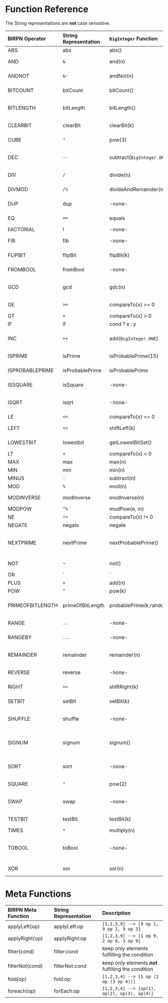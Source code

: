 # Function Reference #

The String representations are **not** case sensistive.

| **BIRPN Operator** | **String Representation** | **`BigInteger` Function** | **Description** |
|:-------------------|:--------------------------|:--------------------------|:----------------|
| ABS                | abs                       | abs()                     | absolute value  |
| AND                | `&`                       | and(n)                    | bitwise/logical and |
| ANDNOT             | `&~`                      | andNot(n)                 | bitwise/logical and not |
| BITCOUNT           | bitCount                  | bitCount()                | number of set bits |
| BITLENGTH          | bitLength                 | bitLength()               | length of binary representation |
| CLEARBIT           | clearBit                  | clearBit(k)               | set the k-th bit to 0 |
| CUBE               | `³`                      | pow(3)                    | calculates the cube |
| DEC                | `--`                      | subtract(`BigInteger.ONE`) | decrease number by one |
| DIV                | `/`                       | divide(n)                 | integer division |
| DIVMOD             | `/%`                      | divideAndRemainder(n)     | division and remainder |
| DUP                | dup                       | -none-                    | duplicate top value on stack |
| EQ                 | `==`                      | equals                    | tests for equality |
| FACTORIAL          | !                         | -none-                    | factorial       |
| FIB                | fib                       | -none-                    | fibonacci function |
| FLIPBIT            | flipBit                   | flipBit(k)                | flips the k-th bit |
| FROMBOOL           | fromBool                  | -none-                    | true -> 1 and false -> 0 |
| GCD                | gcd                       | gdc(n)                    | greatest common divisor |
| GE                 | `>=`                      | compareTo(x) >= 0         | greater or equal |
| GT                 | `>`                       | compareTo(x) > 0          | greater         |
| IF                 | if                        | cond ? x : y              | if statement    |
| INC                | `++`                      | add(`BigInteger.ONE`)     | increase number by one |
| ISPRIME            | isPrime                   | isProbablePrime(15)       | test if prime number |
| ISPROBABLEPRIME    | isProbablePrime           | isProbablePrime           | test if prime number |
| ISSQUARE           | isSquare                  | -none-                    | test if square number |
| ISQRT              | isqrt                     | -none-                    | biggest number x with x\*x <= n |
| LE                 | `<=`                      | compareTo(x) <= 0         | less or equal   |
| LEFT               | `<<`                      | shiftLeft(k)              | shift bits left by k positions |
| LOWESTBIT          | lowestbit                 | getLowestBitSet()         | the position of the lowest bit |
| LT                 | `<`                       | compareTo(x) < 0          | less than       |
| MAX                | max                       | max(n)                    | maximum         |
| MIN                | min                       | min(n)                    | minimum         |
| MINUS              | `-`                       | subtract(n)               | difference      |
| MOD                | `%`                       | mod(n)                    | modulo          |
| MODINVERSE         | modInverse                | modInverse(n)             | 1/this for module n |
| MODPOW             | `^%`                      | modPow(e, m)              | (this^e) % m    |
| NE                 | `!=`                      | compareTo(x) != 0         | not equal       |
| NEGATE             | negate                    | negate                    | unary minus     |
| NEXTPRIME          | nextPrime                 | nextProbablePrime()       | the next probable prime greater than this |
| NOT                | `~`                       | not()                     | bitwise/logical not |
| OR                 | `|`                       | or(n)                     | bitwise/logical or |
| PLUS               | `+`                       | add(n)                    | sum             |
| POW                | `^`                       | pow(k)                    | exponentation   |
| PRIMEOFBITLENGTH   | primeOfBitLength          | probablePrime(k,random)   | probable prime of bit length k |
| RANGE              | `..`                      | -none-                    | range with step 1 or -1 |
| RANGEBY            | `...`                     | -none-                    | range with given step |
| REMAINDER          | remainder                 | remainder(n)              | remainder of integer division |
| REVERSE            | reverse                   | -none-                    | reverses the stack |
| RIGHT              | `>>`                      | shiftRight(k)             | shift bits right by k positions |
| SETBIT             | setBit                    | setBit(k)                 | set the k-th bit |
| SHUFFLE            | shuffle                   | -none-                    | shuffles the elements of the stack |
| SIGNUM             | signum                    | signum()                  | 1,0,-1 for positive, zero, negative number |
| SORT               | sort                      | -none-                    | sorts all elements of the stack |
| SQUARE             | `²`                      | pow(2)                    | calculates the square |
| SWAP               | swap                      | -none-                    | swaps the top an second stack entry |
| TESTBIT            | testBit                   | testBit(k)                | tests if k-th bit is set |
| TIMES              | `*`                       | multiply(n)               | multiplication  |
| TOBOOL             | toBool                    | -none-                    | converts 0 to false, all other numbers to true |
| XOR                | xor                       | xor(n)                    | bitwise/logical xor |

# Meta Functions #

| **BIRPN Meta Function** | **String Representation** | **Description** |
|:------------------------|:--------------------------|:----------------|
| applyLeft(op)           | applyLeft:op              | `[1,2,3,9] --> [9 op 1, 9 op 2, 9 op 3]` |
| applyRight(op)          | applyRight:op             | `[1,2,3,9] --> [1 op 9, 2 op 9, 3 op 9]` |
| filter(cond)            | filter:cond               | keep only elements fulfilling the condition |
| filterNot(cond)         | filterNot:cond            | keep only elements **not** fulfilling the condition |
| fold(op)                | fold:op                   | `[1,2,3,4] --> [1 op (2 op (3 op 4))]` |
| foreach(op)             | forEach:op                | `[1,2,3,4] --> [op(1), op(2), op(3), op(4)]` |